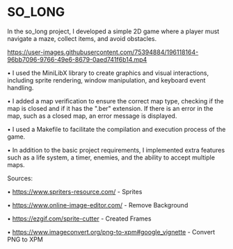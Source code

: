 # SO_LONG

In the so_long project, I developed a simple 2D game where a player must navigate a maze, collect items, and avoid obstacles.



https://user-images.githubusercontent.com/75394884/196118164-96bb7096-9766-49e6-8679-0aed741f6b14.mp4


• I used the MiniLibX library to create graphics and visual interactions, including sprite rendering, window manipulation, and keyboard event handling.

• I added a map verification to ensure the correct map type, checking if the map is closed and if it has the ".ber" extension. If there is an error in the map, such as a closed map, an error message is displayed.

• I used a Makefile to facilitate the compilation and execution process of the game.

• In addition to the basic project requirements, I implemented extra features such as a life system, a timer, enemies, and the ability to accept multiple maps.


Sources:

• https://www.spriters-resource.com/ - Sprites

• https://www.online-image-editor.com/ - Remove Background

• https://ezgif.com/sprite-cutter - Created Frames

• https://www.imageconvert.org/png-to-xpm#google_vignette - Convert PNG to XPM
